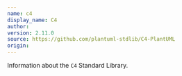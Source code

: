 ```yaml
---
name: c4
display_name: C4
author: 
version: 2.11.0
source: https://github.com/plantuml-stdlib/C4-PlantUML
origin: 
---
```


Information about the `C4` Standard Library.
